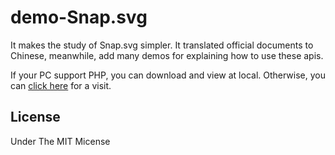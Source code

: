 demo-Snap.svg
=====================
It makes the study of Snap.svg simpler. It translated official documents to Chinese, meanwhile, add many demos for explaining how to use these apis.

If your PC support PHP, you can download and view at local. Otherwise, you can <a href="http://www.zhangxinxu.com/GitHub/demo-Snap.svg/demo/basic/Element.add.php">click here</a> for a visit.

License
--------------------------
Under The MIT Micense